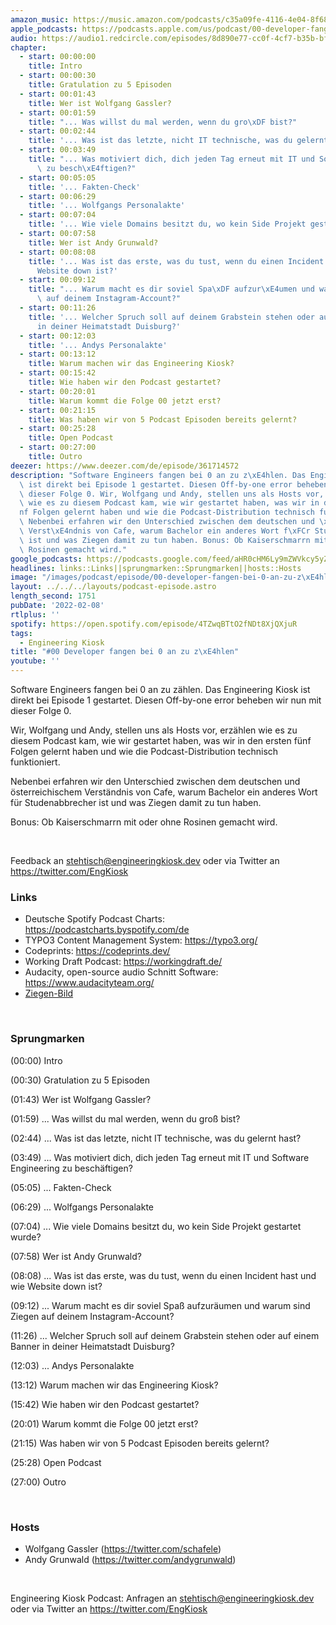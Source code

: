 ```yaml
---
amazon_music: https://music.amazon.com/podcasts/c35a09fe-4116-4e04-8f68-77d61b112e46/episodes/fa8cbe71-6bf0-46fc-b826-de7ee2a7c06d/engineering-kiosk-00-developer-fangen-bei-0-an-zu-z%C3%A4hlen
apple_podcasts: https://podcasts.apple.com/us/podcast/00-developer-fangen-bei-0-an-zu-z%C3%A4hlen/id1603082924?i=1000550397428
audio: https://audio1.redcircle.com/episodes/8d890e77-cc0f-4cf7-b35b-bf5a21553d60/stream.mp3
chapter:
  - start: 00:00:00
    title: Intro
  - start: 00:00:30
    title: Gratulation zu 5 Episoden
  - start: 00:01:43
    title: Wer ist Wolfgang Gassler?
  - start: 00:01:59
    title: "... Was willst du mal werden, wenn du gro\xDF bist?"
  - start: 00:02:44
    title: '... Was ist das letzte, nicht IT technische, was du gelernt hast?'
  - start: 00:03:49
    title: "... Was motiviert dich, dich jeden Tag erneut mit IT und Software Engineering\
      \ zu besch\xE4ftigen?"
  - start: 00:05:05
    title: '... Fakten-Check'
  - start: 00:06:29
    title: '... Wolfgangs Personalakte'
  - start: 00:07:04
    title: '... Wie viele Domains besitzt du, wo kein Side Projekt gestartet wurde?'
  - start: 00:07:58
    title: Wer ist Andy Grunwald?
  - start: 00:08:08
    title: '... Was ist das erste, was du tust, wenn du einen Incident hast und wie
      Website down ist?'
  - start: 00:09:12
    title: "... Warum macht es dir soviel Spa\xDF aufzur\xE4umen und warum sind Ziegen\
      \ auf deinem Instagram-Account?"
  - start: 00:11:26
    title: '... Welcher Spruch soll auf deinem Grabstein stehen oder auf einem Banner
      in deiner Heimatstadt Duisburg?'
  - start: 00:12:03
    title: '... Andys Personalakte'
  - start: 00:13:12
    title: Warum machen wir das Engineering Kiosk?
  - start: 00:15:42
    title: Wie haben wir den Podcast gestartet?
  - start: 00:20:01
    title: Warum kommt die Folge 00 jetzt erst?
  - start: 00:21:15
    title: Was haben wir von 5 Podcast Episoden bereits gelernt?
  - start: 00:25:28
    title: Open Podcast
  - start: 00:27:00
    title: Outro
deezer: https://www.deezer.com/de/episode/361714572
description: "Software Engineers fangen bei 0 an zu z\xE4hlen. Das Engineering Kiosk\
  \ ist direkt bei Episode 1 gestartet. Diesen Off-by-one error beheben wir nun mit\
  \ dieser Folge 0. Wir, Wolfgang und Andy, stellen uns als Hosts vor, erz\xE4hlen\
  \ wie es zu diesem Podcast kam, wie wir gestartet haben, was wir in den ersten f\xFC\
  nf Folgen gelernt haben und wie die Podcast-Distribution technisch funktioniert.\
  \ Nebenbei erfahren wir den Unterschied zwischen dem deutschen und \xF6sterreichischem\
  \ Verst\xE4ndnis von Cafe, warum Bachelor ein anderes Wort f\xFCr Studenabbrecher\
  \ ist und was Ziegen damit zu tun haben. Bonus: Ob Kaiserschmarrn mit oder ohne\
  \ Rosinen gemacht wird."
google_podcasts: https://podcasts.google.com/feed/aHR0cHM6Ly9mZWVkcy5yZWRjaXJjbGUuY29tLzBlY2ZkZmQ3LWZkYTEtNGMzZC05NTE1LTQ3NjcyN2Y5ZGY1ZQ/episode/YzZmYTYwMzItNjMxOC00NmY5LTljMDQtM2I5ZTUxYTU3NmFj?sa=X&ved=0CAUQkfYCahcKEwi4xMSxj4L4AhUAAAAAHQAAAAAQNQ
headlines: links::Links||sprungmarken::Sprungmarken||hosts::Hosts
image: "/images/podcast/episode/00-developer-fangen-bei-0-an-zu-z\xE4hlen.jpg"
layout: ../../../layouts/podcast-episode.astro
length_second: 1751
pubDate: '2022-02-08'
rtlplus: ''
spotify: https://open.spotify.com/episode/4TZwqBTtO2fNDt8XjQXjuR
tags:
  - Engineering Kiosk
title: "#00 Developer fangen bei 0 an zu z\xE4hlen"
youtube: ''
---
```


<p>Software Engineers fangen bei 0 an zu zählen. Das Engineering Kiosk ist direkt bei Episode 1 gestartet. Diesen Off-by-one error beheben wir nun mit dieser Folge 0.</p><p>Wir, Wolfgang und Andy, stellen uns als Hosts vor, erzählen wie es zu diesem Podcast kam, wie wir gestartet haben, was wir in den ersten fünf Folgen gelernt haben und wie die Podcast-Distribution technisch funktioniert.</p><p>Nebenbei erfahren wir den Unterschied zwischen dem deutschen und österreichischem Verständnis von Cafe, warum Bachelor ein anderes Wort für Studenabbrecher ist und was Ziegen damit zu tun haben.</p><p>Bonus: Ob Kaiserschmarrn mit oder ohne Rosinen gemacht wird.</p><p><br></p><p>Feedback an <a href="mailto:stehtisch@engineeringkiosk.dev" rel="nofollow">stehtisch@engineeringkiosk.dev</a> oder via Twitter an <a href="https://twitter.com/EngKiosk" rel="nofollow">https://twitter.com/EngKiosk</a></p><h3 id="links">Links</h3><ul><li>Deutsche Spotify Podcast Charts: <a href="https://podcastcharts.byspotify.com/de" rel="nofollow">https://podcastcharts.byspotify.com/de</a></li><li>TYPO3 Content Management System: <a href="https://typo3.org/" rel="nofollow">https://typo3.org/</a></li><li>Codeprints: <a href="https://codeprints.dev/" rel="nofollow">https://codeprints.dev/</a></li><li>Working Draft Podcast: <a href="https://workingdraft.de/" rel="nofollow">https://workingdraft.de/</a></li><li>Audacity, open-source audio Schnitt Software: <a href="https://www.audacityteam.org/" rel="nofollow">https://www.audacityteam.org/</a></li><li><a href="https://scontent-ber1-1.cdninstagram.com/v/t51.2885-15/e35/33559529_1922740234443194_4987014148043833344_n.jpg?_nc_cat=102&_nc_ht=scontent-ber1-1.cdninstagram.com&_nc_ohc=u81to9-Eir4AX_eG9dv&_nc_sid=30a2e&ccb=7-4&edm=ALQROFkBAAAA&ig_cache_key=MTc5MjA1ODc4MzQyMjYyMDQ0NQ%3D%3D.2-ccb7-4&oe=6208074E&oh=00_AT_C5NJ9mkCP_-yvs5jcCQozb1cUgfIuJpS-clSBPqWFHw" rel="nofollow">Ziegen-Bild</a></li></ul><p><br></p><h3 id="sprungmarken">Sprungmarken</h3><p>(00:00) Intro</p><p>(00:30) Gratulation zu 5 Episoden</p><p>(01:43) Wer ist Wolfgang Gassler?</p><p>(01:59) ... Was willst du mal werden, wenn du groß bist?</p><p>(02:44) ... Was ist das letzte, nicht IT technische, was du gelernt hast?</p><p>(03:49) ... Was motiviert dich, dich jeden Tag erneut mit IT und Software Engineering zu beschäftigen?</p><p>(05:05) ... Fakten-Check</p><p>(06:29) ... Wolfgangs Personalakte</p><p>(07:04) ... Wie viele Domains besitzt du, wo kein Side Projekt gestartet wurde?</p><p>(07:58) Wer ist Andy Grunwald?</p><p>(08:08) ... Was ist das erste, was du tust, wenn du einen Incident hast und wie Website down ist?</p><p>(09:12) ... Warum macht es dir soviel Spaß aufzuräumen und warum sind Ziegen auf deinem Instagram-Account?</p><p>(11:26) ... Welcher Spruch soll auf deinem Grabstein stehen oder auf einem Banner in deiner Heimatstadt Duisburg?</p><p>(12:03) ... Andys Personalakte</p><p>(13:12) Warum machen wir das Engineering Kiosk?</p><p>(15:42) Wie haben wir den Podcast gestartet?</p><p>(20:01) Warum kommt die Folge 00 jetzt erst?</p><p>(21:15) Was haben wir von 5 Podcast Episoden bereits gelernt?</p><p>(25:28) Open Podcast</p><p>(27:00) Outro</p><p><br></p><h3 id="hosts">Hosts</h3><ul><li>Wolfgang Gassler (<a href="https://twitter.com/schafele" rel="nofollow">https://twitter.com/schafele</a>)</li><li>Andy Grunwald (<a href="https://twitter.com/andygrunwald" rel="nofollow">https://twitter.com/andygrunwald</a>)</li></ul><p><br></p><p>Engineering Kiosk Podcast: Anfragen an <a href="mailto:stehtisch@engineeringkiosk.dev" rel="nofollow">stehtisch@engineeringkiosk.dev</a> oder via Twitter an <a href="https://twitter.com/EngKiosk" rel="nofollow">https://twitter.com/EngKiosk</a></p>
